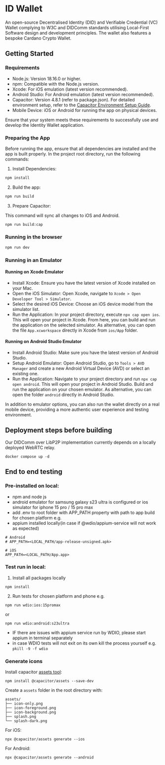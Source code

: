 # ID Wallet
An open-source Decentralised Identity (DID) and Verifiable Credential (VC) Wallet complying to W3C and DIDComm standards utilising Local-First Software design and development principles.  The wallet also features a bespoke Cardano Crypto Wallet. 

## Getting Started

### Requirements
- Node.js: Version 18.16.0 or higher.
- npm: Compatible with the Node.js version.
- Xcode: For iOS emulation (latest version recommended).
- Android Studio: For Android emulation (latest version recommended).
- Capacitor: Version 4.8.1 (refer to package.json).  For detailed environment setup, refer to the [Capacitor Environment Setup Guide](https://capacitorjs.com/docs/getting-started/environment-setup).
- Mobile Device: iOS or Android for running the app on physical devices.

Ensure that your system meets these requirements to successfully use and develop the Identity Wallet application.

### Preparing the App
Before running the app, ensure that all dependencies are installed and the app is built properly. In the project root directory, run the following commands:
1. Install Dependencies:
```bash
npm install
```
2. Build the app:
```bash
npm run build
```
3. Prepare Capacitor:

This command will sync all changes to iOS and Android.
```bash
npm run build:cap
```

###  Running in the browser
```bash
npm run dev
```

###  Running in an Emulator
#### Running on Xcode Emulator
- Install Xcode: Ensure you have the latest version of Xcode installed on your Mac.
- Open the iOS Simulator: Open Xcode, navigate to `Xcode > Open Developer Tool > Simulator`.
- Select the desired iOS Device: Choose an iOS device model from the simulator list.
- Run the Application: In your project directory, execute `npx cap open ios`. This will open your project in Xcode. From here, you can build and run the application on the selected simulator. 
As alternative, you can open the file `App.xcworkspace` directly in Xcode from `ios/App` folder. 

#### Running on Android Studio Emulator
- Install Android Studio: Make sure you have the latest version of Android Studio.
- Setup Android Emulator: Open Android Studio, go to `Tools > AVD Manager` and create a new Android Virtual Device (AVD) or select an existing one.
- Run the Application: Navigate to your project directory and run `npx cap open android`. This will open your project in Android Studio. Build and run the application on your chosen emulator.
As alternative, you can open the folder `android` directly in Android Studio.

In addition to emulator options, you can also run the wallet directly on a real mobile device, providing a more authentic user experience and testing environment.

## Deployment steps before building
Our DIDComm over LibP2P implementation currently depends on a locally deployed WebRTC relay.
```
docker compose up -d
```

## End to end testing
### Pre-installed on local:

- npm and node js
- android emulator for samsung galaxy s23 ultra is configured or ios simulator for iphone 15 pro / 15 pro max
- add .env to root folder with APP_PATH property with path to app build for chosen platform e.g.
- appium installed locally(in case if @wdio/appium-service will not work as expected)
```
# Android
# APP_PATH=<LOCAL_PATH/app-release-unsigned.apk>

# iOS
APP_PATH=<LOCAL_PATH/App.app>
```
### Test run in local:

1. Install all packages locally

```
npm install
```

2. Run tests for chosen platform and phone e.g.

```
npm run wdio:ios:15promax
```
or
```
npm run wdio:android:s23ultra
```
- IF there are issues with appium service run by WDIO, please start appium in terminal separately
- in case WDIO tests will not exit on its own kill the process yourself e.g. ``` pkill -9 -f wdio  ```
### Generate icons

Install capacitor [assets tool](https://capacitorjs.com/docs/guides/splash-screens-and-icons):
```
npm install @capacitor/assets --save-dev
```

Create a `assets` folder in the root directory with:
```
assets/
├── icon-only.png
├── icon-foreground.png
├── icon-background.png
├── splash.png
└── splash-dark.png
```

For iOS: 
```
npx @capacitor/assets generate --ios
```
For Android: 
```
npx @capacitor/assets generate --android
```
